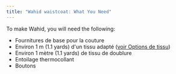 ```yaml
---
title: "Wahid waistcoat: What You Need"
---
```


To make Wahid, you will need the following:

- Fournitures de base pour la couture
- Environ 1 m (1.1 yards) d'un tissu adapté ([voir Options de tissu](/docs/patterns/wahid/fabric))
- Environ 1 mètre (1.1 yards) de tissu de doublure
- Entoilage thermocollant
- Boutons
